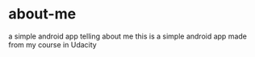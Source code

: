 # about-me
a simple android app telling about me
this is a simple android app made from my course in Udacity 
